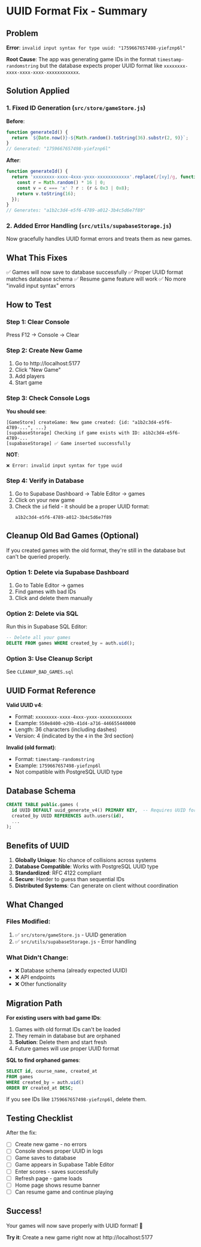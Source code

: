 # UUID Format Fix - Summary

## Problem
**Error**: `invalid input syntax for type uuid: "1759667657498-yiefznp6l"`

**Root Cause**: The app was generating game IDs in the format `timestamp-randomstring` but the database expects proper UUID format like `xxxxxxxx-xxxx-xxxx-xxxx-xxxxxxxxxxxx`.

## Solution Applied

### 1. Fixed ID Generation (`src/store/gameStore.js`)

**Before**:
```javascript
function generateId() {
  return `${Date.now()}-${Math.random().toString(36).substr(2, 9)}`;
}
// Generated: "1759667657498-yiefznp6l"
```

**After**:
```javascript
function generateId() {
  return 'xxxxxxxx-xxxx-4xxx-yxxx-xxxxxxxxxxxx'.replace(/[xy]/g, function(c) {
    const r = Math.random() * 16 | 0;
    const v = c === 'x' ? r : (r & 0x3 | 0x8);
    return v.toString(16);
  });
}
// Generates: "a1b2c3d4-e5f6-4789-a012-3b4c5d6e7f89"
```

### 2. Added Error Handling (`src/utils/supabaseStorage.js`)

Now gracefully handles UUID format errors and treats them as new games.

## What This Fixes

✅ Games will now save to database successfully
✅ Proper UUID format matches database schema
✅ Resume game feature will work
✅ No more "invalid input syntax" errors

## How to Test

### Step 1: Clear Console
Press F12 → Console → Clear

### Step 2: Create New Game
1. Go to http://localhost:5177
2. Click "New Game"
3. Add players
4. Start game

### Step 3: Check Console Logs

**You should see**:
```
[GameStore] createGame: New game created: {id: "a1b2c3d4-e5f6-4789-...", ...}
[supabaseStorage] Checking if game exists with ID: a1b2c3d4-e5f6-4789-...
[supabaseStorage] ✅ Game inserted successfully
```

**NOT**:
```
❌ Error: invalid input syntax for type uuid
```

### Step 4: Verify in Database

1. Go to Supabase Dashboard → Table Editor → games
2. Click on your new game
3. Check the `id` field - it should be a proper UUID format:
   ```
   a1b2c3d4-e5f6-4789-a012-3b4c5d6e7f89
   ```

## Cleanup Old Bad Games (Optional)

If you created games with the old format, they're still in the database but can't be queried properly.

### Option 1: Delete via Supabase Dashboard
1. Go to Table Editor → games
2. Find games with bad IDs
3. Click and delete them manually

### Option 2: Delete via SQL
Run this in Supabase SQL Editor:
```sql
-- Delete all your games
DELETE FROM games WHERE created_by = auth.uid();
```

### Option 3: Use Cleanup Script
See `CLEANUP_BAD_GAMES.sql`

## UUID Format Reference

**Valid UUID v4**:
- Format: `xxxxxxxx-xxxx-4xxx-yxxx-xxxxxxxxxxxx`
- Example: `550e8400-e29b-41d4-a716-446655440000`
- Length: 36 characters (including dashes)
- Version: 4 (indicated by the `4` in the 3rd section)

**Invalid (old format)**:
- Format: `timestamp-randomstring`
- Example: `1759667657498-yiefznp6l`
- Not compatible with PostgreSQL UUID type

## Database Schema

```sql
CREATE TABLE public.games (
  id UUID DEFAULT uuid_generate_v4() PRIMARY KEY,  -- Requires UUID format!
  created_by UUID REFERENCES auth.users(id),
  ...
);
```

## Benefits of UUID

1. **Globally Unique**: No chance of collisions across systems
2. **Database Compatible**: Works with PostgreSQL UUID type
3. **Standardized**: RFC 4122 compliant
4. **Secure**: Harder to guess than sequential IDs
5. **Distributed Systems**: Can generate on client without coordination

## What Changed

### Files Modified:
1. ✅ `src/store/gameStore.js` - UUID generation
2. ✅ `src/utils/supabaseStorage.js` - Error handling

### What Didn't Change:
- ❌ Database schema (already expected UUID)
- ❌ API endpoints
- ❌ Other functionality

## Migration Path

**For existing users with bad game IDs**:

1. Games with old format IDs can't be loaded
2. They remain in database but are orphaned
3. **Solution**: Delete them and start fresh
4. Future games will use proper UUID format

**SQL to find orphaned games**:
```sql
SELECT id, course_name, created_at
FROM games
WHERE created_by = auth.uid()
ORDER BY created_at DESC;
```

If you see IDs like `1759667657498-yiefznp6l`, delete them.

## Testing Checklist

After the fix:
- [ ] Create new game - no errors
- [ ] Console shows proper UUID in logs
- [ ] Game saves to database
- [ ] Game appears in Supabase Table Editor
- [ ] Enter scores - saves successfully
- [ ] Refresh page - game loads
- [ ] Home page shows resume banner
- [ ] Can resume game and continue playing

## Success!

Your games will now save properly with UUID format! 🎉

**Try it**: Create a new game right now at http://localhost:5177
